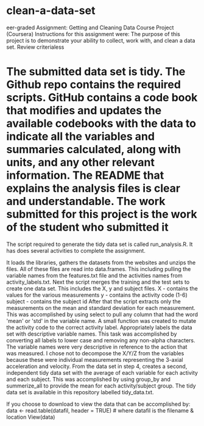 # clean-a-data-set
eer-graded Assignment: Getting and Cleaning Data Course Project (Coursera)
Instructions for this assignment were:
The purpose of this project is to demonstrate your ability to collect, work with, and clean a data set. Review criterialess

The submitted data set is tidy.
The Github repo contains the required scripts.
GitHub contains a code book that modifies and updates the available codebooks with the data to indicate all the variables and summaries calculated, along with units, and any other relevant information.
The README that explains the analysis files is clear and understandable.
The work submitted for this project is the work of the student who submitted it
=============================================================================================================

The script required to generate the tidy data set is called run_analysis.R.
It has does several activities to complete the assignment.

It loads the libraries, gathers the datasets from the websites and unzips the files. All of these files are read into data.frames. This including pulling the variable names from the features.txt file and the activities names from activity_labels.txt.
Next the script merges the training and the test sets to create one data set. This includes the X, y and subject files. X - contains the values for the various measurements y - contains the activity code (1-6) subject - contains the subject id
After that the script extracts only the measurements on the mean and standard deviation for each measurement. This was accomplished by using select to pull any column that had the word 'mean' or 'std' in the variable name.
A small function was created to mutate the activity code to the correct activity label.
Appropriately labels the data set with descriptive variable names. This task was accomplished by converting all labels to lower case and removing any non-alpha characters. The variable names were very descriptive in reference to the action that was measured. I chose not to decompose the X/Y/Z from the variables because these were individual measurements representing the 3-axial acceleration and velocity.
From the data set in step 4, creates a second, independent tidy data set with the average of each variable for each activity and each subject. This was accomplished by using group_by and summerize_all to provide the mean for each activity/subject group.
The tidy data set is available in this repository labelled tidy_data.txt.

If you choose to download to view the data that can be accomplished by: data <- read.table(datafil, header = TRUE) # where datafil is the filename & location View(data)
